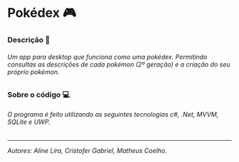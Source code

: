 # Pokédex 🎮 

### Descrição 📌
###### Um app para desktop que funciona como uma pokédex. Permitindo consultas as descrições de cada pokémon (2º geração) e a criação do seu próprio pokémon. 

### Sobre o código 💻
###### O programa é feito utilizando as seguintes tecnologias c#, .Net, MVVM, SQLite e UWP.
###  
###

----
_Autores: Aline Lira, Cristofer Gabriel, Matheus Coelho._

